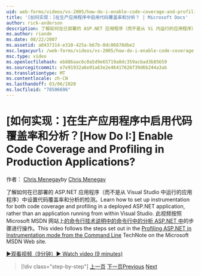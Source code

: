 ```yaml
---
uid: web-forms/videos/vs-2005/how-do-i-enable-code-coverage-and-profiling-in-production-applications
title: '[如何实现：]在生产应用程序中启用代码覆盖率和分析？ | Microsoft Docs'
author: rick-anderson
description: 了解如何在已部署的 ASP.NET 应用程序（而不是从 Vi 内运行的应用程序）中设置代码覆盖率和分析的检测
ms.author: riande
ms.date: 08/22/2007
ms.assetid: a0437314-e310-425a-b67b-0dc06878dbe2
msc.legacyurl: /web-forms/videos/vs-2005/how-do-i-enable-code-coverage-and-profiling-in-production-applications
msc.type: video
ms.openlocfilehash: eb886aac6c0a5d9e65719a0dc359acbad3b85659
ms.sourcegitcommit: e7e91932a6e91a63e2e46417626f39d6b244a3ab
ms.translationtype: MT
ms.contentlocale: zh-CN
ms.lasthandoff: 03/06/2020
ms.locfileid: "78506696"
---
```

# <a name="how-do-i-enable-code-coverage-and-profiling-in-production-applications"></a><span data-ttu-id="a24c7-104">[如何实现：]在生产应用程序中启用代码覆盖率和分析？</span><span class="sxs-lookup"><span data-stu-id="a24c7-104">[How Do I:] Enable Code Coverage and Profiling in Production Applications?</span></span>

<span data-ttu-id="a24c7-105">作者： [Chris Menegay](https://twitter.com/CMenegay)</span><span class="sxs-lookup"><span data-stu-id="a24c7-105">by [Chris Menegay](https://twitter.com/CMenegay)</span></span>

<span data-ttu-id="a24c7-106">了解如何在已部署的 ASP.NET 应用程序（而不是从 Visual Studio 中运行的应用程序）中设置代码覆盖率和分析的检测。</span><span class="sxs-lookup"><span data-stu-id="a24c7-106">Learn how to set up instrumentation for both code coverage and profiling in a deployed ASP.NET application, rather than an application running from within Visual Studio.</span></span> <span data-ttu-id="a24c7-107">此视频按照 Microsoft MSDN 网站上[的命令行技术说明中的命令行中的分析 ASP.NET 中](https://msdn.microsoft.com/teamsystem/aa718860.aspx)的步骤进行操作。</span><span class="sxs-lookup"><span data-stu-id="a24c7-107">This video follows the steps set out in the [Profiling ASP.NET in Instrumentation mode from the Command Line](https://msdn.microsoft.com/teamsystem/aa718860.aspx) TechNote on the Microsoft MSDN Web site.</span></span>

[<span data-ttu-id="a24c7-108">&#9654;观看视频（9分钟）</span><span class="sxs-lookup"><span data-stu-id="a24c7-108">&#9654; Watch video (9 minutes)</span></span>](https://channel9.msdn.com/Blogs/ASP-NET-Site-Videos/how-do-i-enable-code-coverage-and-profiling-in-production-applications)

> [!div class="step-by-step"]
> <span data-ttu-id="a24c7-109">[上一页](how-do-i-run-unit-tests-against-a-deployed-database.md)
> [下一页](web-deployment-projects.md)</span><span class="sxs-lookup"><span data-stu-id="a24c7-109">[Previous](how-do-i-run-unit-tests-against-a-deployed-database.md)
[Next](web-deployment-projects.md)</span></span>
